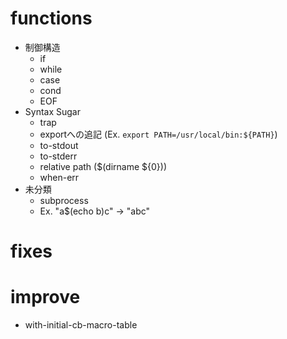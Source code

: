 # functions

- 制御構造
  - if
  - while
  - case
  - cond
  - EOF
- Syntax Sugar
  - trap
  - exportへの追記 (Ex. `export PATH=/usr/local/bin:${PATH}`)
  - to-stdout
  - to-stderr
  - relative path ($(dirname ${0}))
  - when-err
- 未分類
  - subprocess
  - Ex. "a$(echo b)c" -> "abc"

# fixes

# improve

- with-initial-cb-macro-table
